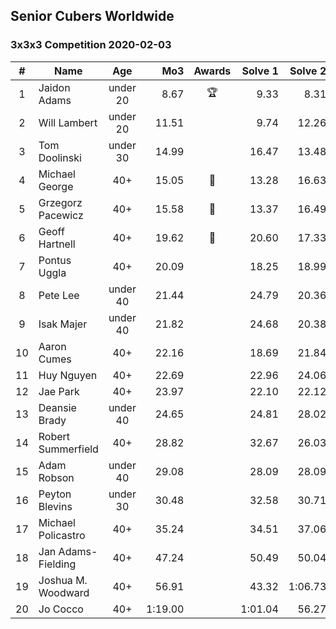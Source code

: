 ## Senior Cubers Worldwide
### 3x3x3 Competition 2020-02-03

| # | Name | Age | Mo3 | Awards | Solve 1 | Solve 2 | Solve 3 | Video |
| :--: | -- | :--: | --: | :--: | --: | --: | --: | :-- |
| 1 | Jaidon Adams | under 20 | 8.67 | 🏆 | 9.33 | 8.31 | 8.36 | [Link](https://www.facebook.com/jaidon.adams.1/videos/2562434104083122/) |
| 2 | Will Lambert | under 20 | 11.51 |  | 9.74 | 12.26 | 12.52 | [Link](https://www.facebook.com/Willislwynlambert/videos/10221470476215884/) |
| 3 | Tom Doolinski | under 30 | 14.99 |  | 16.47 | 13.48 | 15.03 | [Link](https://www.facebook.com/tom.dooley.35175/videos/1479385075550710/) |
| 4 | Michael George | 40+ | 15.05 | 🥇 | 13.28 | 16.63 | 15.24 | [Link](https://www.facebook.com/michael.george.545/videos/10212902094667466/) |
| 5 | Grzegorz Pacewicz | 40+ | 15.58 | 🥈 | 13.37 | 16.49 | 16.88 | [Link](https://www.facebook.com/grzegorz.pacewicz/videos/2843577535688602/) |
| 6 | Geoff Hartnell | 40+ | 19.62 | 🥉 | 20.60 | 17.33 | 20.95 | [Link](https://www.facebook.com/geoff.hartnell.9/videos/10158249932051694/) |
| 7 | Pontus Uggla | 40+ | 20.09 |  | 18.25 | 18.99 | 23.04 | [Link](https://www.facebook.com/pontusuggla/videos/10156642116836576/) |
| 8 | Pete Lee | under 40 | 21.44 |  | 24.79 | 20.36 | 19.18 | [Link](https://www.facebook.com/pete.lee.9003/videos/2491606100949864/) |
| 9 | Isak Majer | under 40 | 21.82 |  | 24.68 | 20.38 | 20.40 | [Link](https://www.facebook.com/isak.majer/videos/3126688177556268/) |
| 10 | Aaron Cumes | 40+ | 22.16 |  | 18.69 | 21.84 | 25.96 | [Link](https://www.facebook.com/roncumez/videos/10157973003656399/) |
| 11 | Huy Nguyen | 40+ | 22.69 |  | 22.96 | 24.06 | 21.07 | [Link](https://www.facebook.com/100000926461779/videos/3674895662551280/) |
| 12 | Jae Park | 40+ | 23.97 |  | 22.10 | 22.12 | 27.69 | [Link](https://www.facebook.com/100017395687396/videos/558635781392940/) |
| 13 | Deansie Brady | under 40 | 24.65 |  | 24.81 | 28.02 | 21.11 | [Link](https://www.facebook.com/Magnacube.askme/videos/1047021635647834/) |
| 14 | Robert Summerfield | 40+ | 28.82 |  | 32.67 | 26.03 | 27.77 | [Link](https://www.facebook.com/rob.summerfield.33/videos/10157683378806071/) |
| 15 | Adam Robson | under 40 | 29.08 |  | 28.09 | 28.09 | 31.06 | [Link](https://www.facebook.com/100005428097972/videos/1273943639463227/) |
| 16 | Peyton Blevins | under 30 | 30.48 |  | 32.58 | 30.71 | 28.16 | [Link](https://www.facebook.com/TheNewProcess/videos/3093917170665620/) |
| 17 | Michael Policastro | 40+ | 35.24 |  | 34.51 | 37.06 | 34.15 | [Link](https://www.facebook.com/100008831955388/videos/2261201300850913/) |
| 18 | Jan Adams-Fielding | 40+ | 47.24 |  | 50.49 | 50.04 | 41.19 | [Link](https://www.facebook.com/jan.adamsfielding/videos/10156726807016889/) |
| 19 | Joshua M. Woodward | 40+ | 56.91 |  | 43.32 | 1:06.73 | 1:00.69 | [Link](https://www.facebook.com/joshua.m.woodward.9/videos/10157583486955342/) |
| 20 | Jo Cocco | 40+ | 1:19.00 |  | 1:01.04 | 56.27 | 2:01.11 | [Link](https://www.facebook.com/JoCocco/videos/10156789235712109/) |
